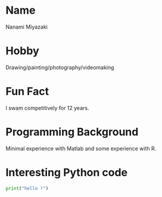 # Name
Nanami Miyazaki

# Hobby
Drawing/painting/photography/videomaking

# Fun Fact
I swam competitively for 12 years. 

# Programming Background
Minimal experience with Matlab and some experience with R.

# Interesting Python code
```python
print("hello !")
```